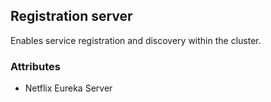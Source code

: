 ## Registration server
Enables service registration and discovery within the cluster.
### Attributes
- Netflix Eureka Server
